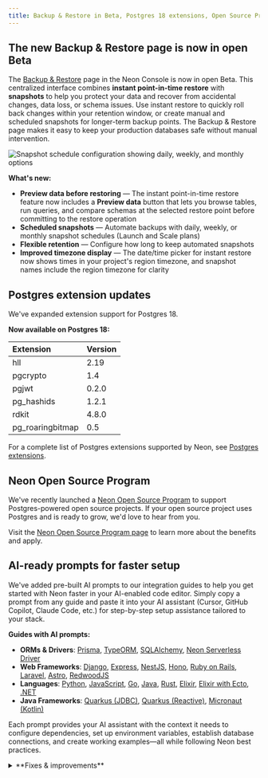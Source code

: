 ```yaml
---
title: Backup & Restore in Beta, Postgres 18 extensions, Open Source Program, and more
---
```


## The new Backup & Restore page is now in open Beta

The [Backup & Restore](/docs/guides/backup-restore) page in the Neon Console is now in open Beta. This centralized interface combines **instant point-in-time restore** with **snapshots** to help you protect your data and recover from accidental changes, data loss, or schema issues. Use instant restore to quickly roll back changes within your retention window, or create manual and scheduled snapshots for longer-term backup points. The Backup & Restore page makes it easy to keep your production databases safe without manual intervention.

![Snapshot schedule configuration showing daily, weekly, and monthly options](/docs/guides/snapshot_schedule_menu.png)

**What's new:**

- **Preview data before restoring** — The instant point-in-time restore feature now includes a **Preview data** button that lets you browse tables, run queries, and compare schemas at the selected restore point before committing to the restore operation
- **Scheduled snapshots** — Automate backups with daily, weekly, or monthly snapshot schedules (Launch and Scale plans)
- **Flexible retention** — Configure how long to keep automated snapshots
- **Improved timezone display** — The date/time picker for instant restore now shows times in your project's region timezone, and snapshot names include the region timezone for clarity

## Postgres extension updates

We've expanded extension support for Postgres 18.

**Now available on Postgres 18:**

| Extension        | Version |
| :--------------- | :------ |
| hll              | 2.19    |
| pgcrypto         | 1.4     |
| pgjwt            | 0.2.0   |
| pg_hashids       | 1.2.1   |
| rdkit            | 4.8.0   |
| pg_roaringbitmap | 0.5     |

For a complete list of Postgres extensions supported by Neon, see [Postgres extensions](/docs/extensions/pg-extensions).

## Neon Open Source Program

We've recently launched a [Neon Open Source Program](https://neon.com/blog/neon-open-source-program) to support Postgres-powered open source projects. If your open source project uses Postgres and is ready to grow, we'd love to hear from you.

Visit the [Neon Open Source Program page](https://neon.com/blog/neon-open-source-program) to learn more about the benefits and apply.

## AI-ready prompts for faster setup

We've added pre-built AI prompts to our integration guides to help you get started with Neon faster in your AI-enabled code editor. Simply copy a prompt from any guide and paste it into your AI assistant (Cursor, GitHub Copilot, Claude Code, etc.) for step-by-step setup assistance tailored to your stack.

**Guides with AI prompts:**

- **ORMs & Drivers**: [Prisma](/docs/guides/prisma), [TypeORM](/docs/guides/typeorm), [SQLAlchemy](/docs/guides/sqlalchemy), [Neon Serverless Driver](/docs/serverless/serverless-driver)
- **Web Frameworks**: [Django](/docs/guides/django), [Express](/docs/guides/express), [NestJS](/docs/guides/nestjs), [Hono](/docs/guides/hono), [Ruby on Rails](/docs/guides/ruby-on-rails), [Laravel](/docs/guides/laravel), [Astro](/docs/guides/astro), [RedwoodJS](/docs/guides/redwoodsdk)
- **Languages**: [Python](/docs/guides/python), [JavaScript](/docs/guides/javascript), [Go](/docs/guides/go), [Java](/docs/guides/java), [Rust](/docs/guides/rust), [Elixir](/docs/guides/elixir), [Elixir with Ecto](/docs/guides/elixir-ecto), [.NET](/docs/guides/dotnet-npgsql)
- **Java Frameworks**: [Quarkus (JDBC)](/docs/guides/quarkus-jdbc), [Quarkus (Reactive)](/docs/guides/quarkus-reactive), [Micronaut (Kotlin)](/docs/guides/micronaut-kotlin)

Each prompt provides your AI assistant with the context it needs to configure dependencies, set up environment variables, establish database connections, and create working examples—all while following Neon best practices.

<details>
<summary>**Fixes & improvements**</summary>

- **Project dashboard**
  - The **Network transfer** metric in the usage widget on the **Project dashboard** now displays usage in GB instead of KB for improved readability on paid plans.

- **Private Networking**
  - Fixed an issue in the VPC endpoint restrictions view in project settings where assigned VPC endpoints were incorrectly shown as "Connection allowed: No" even when they were actively assigned to the project.

- **Vercel integration fixes**
  - Fixed an issue in the [Vercel-Managed Integration](https://neon.com/docs/guides/vercel-managed-integration) where exceeding the data transfer limit returned a generic error. The error message is now clear and actionable.
  - Fixed an issue in the [Vercel-Managed Integration](https://neon.com/docs/guides/vercel-managed-integration) where removed Vercel team members were not automatically synchronized with Neon organizations. Member removals and role changes are now properly synchronized by a periodic job.

- **Postgres extensions**
  - Fixed an issue that prevented installing the [postgis_sfcgal](/docs/extensions/postgis-related-extensions#postgis-sfcgal) extension.

</details>

